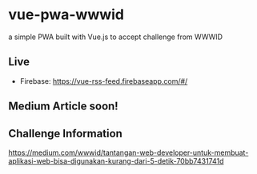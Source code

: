 # vue-pwa-wwwid
a simple PWA built with Vue.js to accept challenge from WWWID

## Live

+ Firebase: https://vue-rss-feed.firebaseapp.com/#/

## Medium Article soon!

## Challenge Information

https://medium.com/wwwid/tantangan-web-developer-untuk-membuat-aplikasi-web-bisa-digunakan-kurang-dari-5-detik-70bb7431741d
